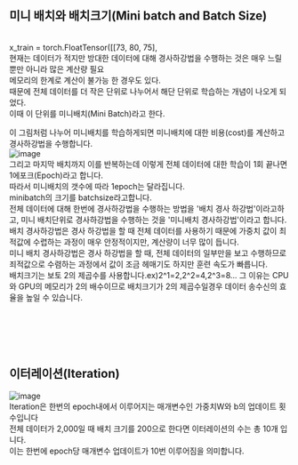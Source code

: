 <h2>미니 배치와 배치크기(Mini batch and Batch Size)</h2><br>
x_train = torch.FloatTensor([[73, 80, 75],<br>
현재는 데이터가 적지만 방대한 데이터에 대해 경사하강법을 수행하는 것은 매우 느릴 뿐만 아니라 많은 계산량 필요<br>
메모리의 한계로 계산이 불가능 한 경우도 있다.<br>
때문에 전체 데이터를 더 작은 단위로 나누어서 해단 단위로 학습하는 개념이 나오게 되었다.<br>
이때 이 단위를 미니배치(Mini Batch)라고 한다.<br>

이 그림처럼 나누어 미니배치를 학습하게되면 미니배치에 대한 비용(cost)를 계산하고 경사하강법을 수행합니다.<br>
<img alt="image" src="https://wikidocs.net/images/page/55580/%EB%AF%B8%EB%8B%88%EB%B0%B0%EC%B9%98.PNG"><br>
그리고 마지막 배치까지 이를 반복하는데 이렇게 전체 데이터에 대한 학습이 1회 끝나면 1에포크(Epoch)라고 합니다.<br>
따라서 미니배치의 갯수에 따라 1epoch는 달라집니다.<br>
minibatch의 크기를 batchsize라고합니다.<br>
전체 데이터에 대해 한번에 경사하강법을 수행하는 방법을 '배치 경사 하강법'이라고하고, 미니 배치단위로 경사하강법을 수행하는 것을 '미니배치 경사하강법'이라고 합니다.<br>
배치 경사하강법은 경사 하강법을 할 때 전체 데이터를 사용하기 때문에 가중치 값이 최적값에 수렵하는 과정이 매우 안정적이지만, 계산량이 너무 많이 듭니다.<br>
미니 배치 경사하강법은 경사 하강법을 할 때, 전체 데이터의 일부만을 보고 수행하므로 죄적값으로 수렴하는 과정에서 값이 조금 헤매기도 하지만 훈련 속도가 빠릅니다.<br>
배치크기는 보토 2의 제곱수를 사용합니다.ex)2^1=2,2^2=4,2^3=8... 그 이유는 CPU와 GPU의 메모리가 2의 배수이므로 배치크기가 2의 제곱수일경우 데이터 송수신의 효율을 높일 수 있습니다.<br>

<br><br><br><br>

<h2>이터레이션(Iteration)</h2>
<img alt="image" src="https://wikidocs.net/images/page/36033/batchandepochiteration.PNG"><br>
Iteration은 한번의 epoch내에서 이루어지는 매개변수인 가중치W와 b의 업데이트 횟수입니다<br>
전체 데이터가 2,000일 때 배치 크기를 200으로 한다면 이터레이션의 수는 총 10개 입니다.<br>
이는 한번에 epoch당 매개변수 업데이트가 10번 이루어짐을 의미합니다.<br>

